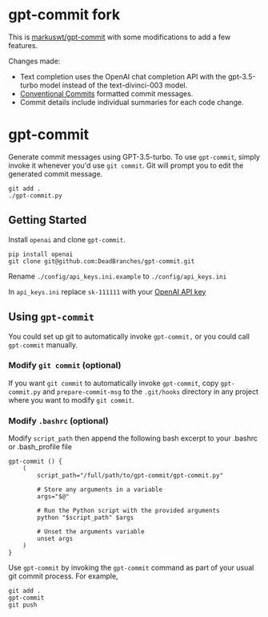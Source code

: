 # gpt-commit fork

This is [markuswt/gpt-commit](https://github.com/markuswt/gpt-commit) with some modifications to add a few features.

Changes made:
- Text completion uses the OpenAI chat completion API with the gpt-3.5-turbo model instead of the text-divinci-003 model.
- [Conventional Commits](https://www.conventionalcommits.org/en/v1.0.0/#specification) formatted commit messages.
- Commit details include individual summaries for each code change.

# gpt-commit 

Generate commit messages using GPT-3.5-turbo. To use `gpt-commit`, simply invoke it whenever you'd use `git commit`. Git will prompt you to edit the generated commit message.

```
git add .
./gpt-commit.py
```

## Getting Started

Install `openai` and clone `gpt-commit`.

```
pip install openai
git clone git@github.com:DeadBranches/gpt-commit.git
```

Rename `./config/api_keys.ini.example` to `./config/api_keys.ini`

In `api_keys.ini` replace `sk-111111` with your [OpenAI API key](https://platform.openai.com/account/api-keys)


## Using `gpt-commit`

You could set up git to automatically invoke `gpt-commit,` or you could call `gpt-commit` manually.

### Modify `git commit` (optional)

If you want `git commit` to automatically invoke `gpt-commit`, copy `gpt-commit.py` and `prepare-commit-msg` to the `.git/hooks` directory in any project where you want to modify `git commit`.

### Modify `.bashrc` (optional)

Modify `script_path` then append the following bash excerpt to your .bashrc or .bash_profile file

```
gpt-commit () {
    (  
        script_path="/full/path/to/gpt-commit/gpt-commit.py"

        # Store any arguments in a variable
        args="$@"

        # Run the Python script with the provided arguments
        python "$script_path" $args

        # Unset the arguments variable
        unset args
    )
}
```

Use `gpt-commit` by invoking the `gpt-commit` command as part of your usual git commit process. For example,

```
git add .
gpt-commit
git push
```
